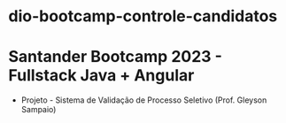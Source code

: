 # dio-bootcamp-controle-candidatos

# Santander Bootcamp 2023 - Fullstack Java + Angular
- Projeto - Sistema de Validação de Processo Seletivo (Prof. Gleyson Sampaio)
